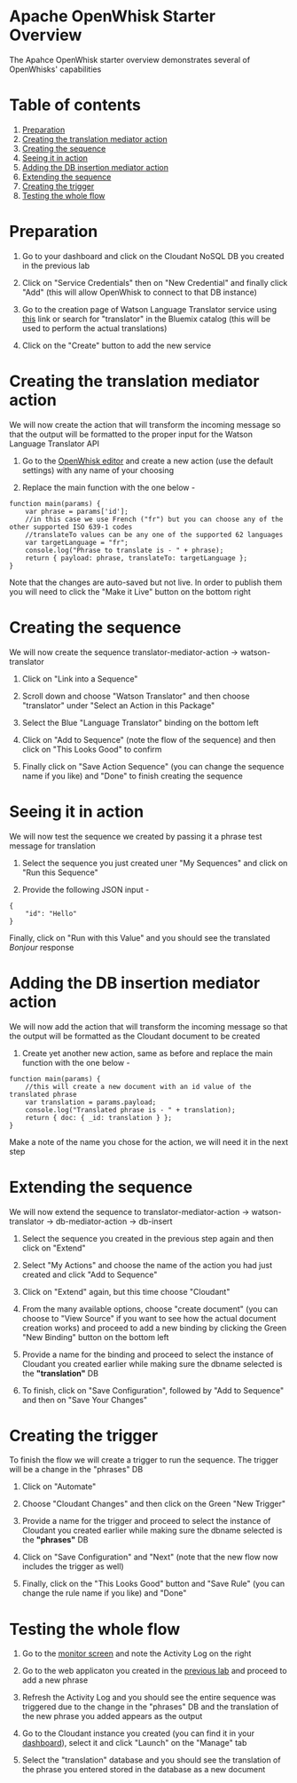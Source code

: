 # Apache OpenWhisk Starter Overview

The Apahce OpenWhisk starter overview demonstrates several of OpenWhisks' capabilities

# Table of contents
1. [Preparation](https://github.com/amirkeren/bluemix-lab2/blob/master/README.md#preparation)
2. [Creating the translation mediator action](https://github.com/amirkeren/bluemix-lab2/blob/master/README.md#creating-the-translation-mediator-action)
3. [Creating the sequence](https://github.com/amirkeren/bluemix-lab2/blob/master/README.md#creating-the-sequence)
4. [Seeing it in action](https://github.com/amirkeren/bluemix-lab2/blob/master/README.md#seeing-it-in-action)
5. [Adding the DB insertion mediator action](https://github.com/amirkeren/bluemix-lab2/blob/master/README.md#adding-the-db-insertion-mediator-action)
6. [Extending the sequence](https://github.com/amirkeren/bluemix-lab2/blob/master/README.md#extending-the-sequence)
7. [Creating the trigger](https://github.com/amirkeren/bluemix-lab2/blob/master/README.md#creating-the-trigger)
8. [Testing the whole flow](https://github.com/amirkeren/bluemix-lab2/blob/master/README.md#testing-the-whole-flow)

# Preparation

1. Go to your dashboard and click on the Cloudant NoSQL DB you created in the previous lab

2. Click on "Service Credentials" then on "New Credential" and finally click "Add" (this will allow OpenWhisk to connect to that DB instance)

3. Go to the creation page of Watson Language Translator service using [this](https://console.ng.bluemix.net/catalog/services/language-translator) link or search for "translator" in the Bluemix catalog (this will be used to perform the actual translations)

4. Click on the "Create" button to add the new service

# Creating the translation mediator action

We will now create the action that will transform the incoming message so that the output will be formatted to the proper input for the Watson Language Translator API

1. Go to the [OpenWhisk editor](https://console.ng.bluemix.net/openwhisk/editor) and create a new action (use the default settings) with any name of your choosing

2. Replace the main function with the one below -

```
function main(params) {
	var phrase = params['id'];
	//in this case we use French ("fr") but you can choose any of the other supported ISO 639-1 codes
	//translateTo values can be any one of the supported 62 languages
	var targetLanguage = "fr";
	console.log("Phrase to translate is - " + phrase);
	return { payload: phrase, translateTo: targetLanguage };
}
```

Note that the changes are auto-saved but not live. In order to publish them you will need to click the "Make it Live" button on the bottom right

# Creating the sequence

We will now create the sequence translator-mediator-action -> watson-translator

1. Click on "Link into a Sequence"

2. Scroll down and choose "Watson Translator" and then choose "translator" under "Select an Action in this Package"

3. Select the Blue "Language Translator" binding on the bottom left

4. Click on "Add to Sequence" (note the flow of the sequence) and then click on "This Looks Good" to confirm

5. Finally click on "Save Action Sequence" (you can change the sequence name if you like) and "Done" to finish creating the sequence

# Seeing it in action

We will now test the sequence we created by passing it a phrase test message for translation

1. Select the sequence you just created uner "My Sequences" and click on "Run this Sequence"

2. Provide the following JSON input -

```
{
    "id": "Hello"
}
```

Finally, click on "Run with this Value" and you should see the translated *Bonjour* response

# Adding the DB insertion mediator action

We will now add the action that will transform the incoming message so that the output will be formatted as the Cloudant document to be created

1. Create yet another new action, same as before and replace the main function with the one below - 

```
function main(params) {
	//this will create a new document with an id value of the translated phrase
	var translation = params.payload;
	console.log("Translated phrase is - " + translation);
	return { doc: { _id: translation } };
}
```

Make a note of the name you chose for the action, we will need it in the next step

# Extending the sequence

We will now extend the sequence to translator-mediator-action -> watson-translator -> db-mediator-action -> db-insert

1. Select the sequence you created in the previous step again and then click on "Extend"

2. Select "My Actions" and choose the name of the action you had just created and click "Add to Sequence"

3. Click on "Extend" again, but this time choose "Cloudant"

4. From the many available options, choose "create document" (you can choose to "View Source" if you want to see how the actual document creation works) and proceed to add a new binding by clicking the Green "New Binding" button on the bottom left

5. Provide a name for the binding and proceed to select the instance of Cloudant you created earlier while making sure the dbname selected is the **"translation"** DB

6. To finish, click on "Save Configuration", followed by "Add to Sequence" and then on "Save Your Changes"

# Creating the trigger

To finish the flow we will create a trigger to run the sequence. The trigger will be a change in the "phrases" DB

1. Click on "Automate"

2. Choose "Cloudant Changes" and then click on the Green "New Trigger"

3. Provide a name for the trigger and proceed to select the instance of Cloudant you created earlier while making sure the dbname selected is the **"phrases"** DB

4. Click on "Save Configuration" and "Next" (note that the new flow now includes the trigger as well)

5. Finally, click on the "This Looks Good" button and "Save Rule" (you can change the rule name if you like) and "Done"

# Testing the whole flow

1. Go to the [monitor screen](https://console.ng.bluemix.net/openwhisk/dashboard) and note the Activity Log on the right

2. Go to the web applicaton you created in the [previous lab](https://github.com/amirkeren/bluemix-lab1) and proceed to add a new phrase

3. Refresh the Activity Log and you should see the entire sequence was triggered due to the change in the "phrases" DB and the translation of the new phrase you added appears as the output

4. Go to the Cloudant instance you created (you can find it in your [dashboard](https://console.ng.bluemix.net/dashboard/services)), select it and click "Launch" on the "Manage" tab

5. Select the "translation" database and you should see the translation of the phrase you entered stored in the database as a new document
